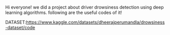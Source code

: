 Hi everyone! we did a project about driver drowsiness detection using deep learning algorithms.
following are the useful codes of it!


DATASET:https://www.kaggle.com/datasets/dheerajperumandla/drowsiness-dataset/code
<!---
Bhavyasree151/Bhavyasree151 is a ✨ special ✨ repository because its `README.md` (this file) appears on your GitHub profile.
You can click the Preview link to take a look at your changes.
--->

